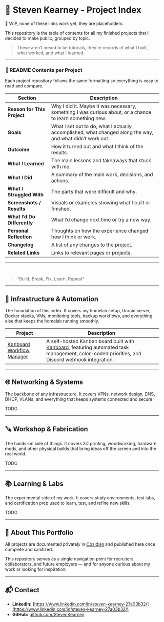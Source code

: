 # 🧠 Steven Kearney - Project Index

🚧 WIP, none of these links work yet, they are placeholders.

This repository is the table of contents for all my finished projects that I decided to make public, grouped by topic.

> These aren’t meant to be tutorials, they're records of what I built, what worked, and what I learned.

---

### 🧩 README Contents per Project
Each project repository follows the same formatting so everything is easy to read and compare.

| Section | Description |
|----------|-------------|
| **Reason for This Project** | Why I did it. Maybe it was necessary, something I was curious about, or a chance to learn something new. |
| **Goals** | What I set out to do, what I actually accomplished, what changed along the way, and what didn’t work out. |
| **Outcome** | How it turned out and what I think of the results. |
| **What I Learned** | The main lessons and takeaways that stuck with me. |
| **What I Did** | A summary of the main work, decisions, and actions. |
| **What I Struggled With** | The parts that were difficult and why. |
| **Screenshots / Results** | Visuals or examples showing what I built or finished. |
| **What I’d Do Differently** | What I’d change next time or try a new way. |
| **Personal Reflection** | Thoughts on how the experience changed how I think or work. |
| **Changelog** | A list of any changes to the project. |
| **Related Links** | Links to relevant pages or projects.|

---

<br>

>"Build, Break, Fix, Learn, Repeat"

---

## 🧰 Infrastructure & Automation

The foundation of this index. It covers my homelab setup, Unraid server, Docker stacks, VMs, monitoring tools, backup workflows, and everything else that keeps the homelab running smoothly.

| Project | Description |
|----------|--------------|
| [Kanboard Workflow Manager](https://github.com/StevenKearney/Kanboard-Workflow-Manager) | A self-hosted Kanban board built with [Kanboard](https://github.com/kanboard/kanboard), featuring automated task management, color-coded priorities, and Discord webhook integration. |

---

## 🌐 Networking & Systems

The backbone of any infrastructure. It covers VPNs, network design, DNS, DHCP, VLANs, and everything that keeps systems connected and secure.

TODO

---

## 🪚 Workshop & Fabrication

The hands-on side of things. It covers 3D printing, woodworking, hardware mods, and other physical builds that bring ideas off the screen and into the real world.

TODO

---

## 📚 Learning & Labs

The experimental side of my work. It covers study environments, test labs, and certification prep used to learn, test, and refine new skills.

TODO

---

## 🧩 About This Portfolio
All projects are documented privately in [Obsidian](https://obsidian.md) and published here once complete and sanitized.  

This repository serves as a single navigation point for recruiters, collaborators, and future employers — and for anyone curious about my work or looking for inspiration.

---

## 📬 Contact
- **LinkedIn:** [https://www.linkedin.com/in/steven-kearney-27a03b32/](https://www.linkedin.com/in/steven-kearney-27a03b32/)  
- **GitHub:** [github.com/StevenKearney](https://github.com/StevenKearney)

